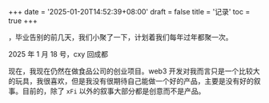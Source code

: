 +++
date = '2025-01-20T14:52:39+08:00'
draft = false
title = '记录'
toc = true
+++

，毕业告别的前几天，我们小聚了一下，计划着我们每年过年都聚一次。

2025 年 1 月 18 号，cxy 回成都

现在，我现在仍然在做食品公司的创业项目。web3 开发对我而言只是一个比较大的玩具，我很喜欢，但是我没有很期待自己能做一个好的产品，主要是没有好的叙事。目前的，除了 `xFi` 以外的叙事大部分都是创意而不是产品。
